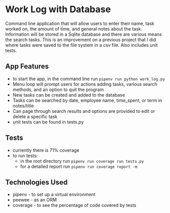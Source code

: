 # Work Log with Database

Command line application that will allow users to enter their name, task worked on, the amount of time, and general notes about the task.
Information will be stored in a Sqlite database and there are various means the search tasks. This is an improvement on a previous project that I did where
tasks were saved to the file system in a csv file. Also includes unit tests.

## App Features

- to start the app, in the command line run `pipenv run python work_log.py`
- Menu loop will prompt users for actions adding tasks, various search methods, and an option to quit the program
- New tasks can be created and added to the database
- Tasks can be searched by date, employee name, time_spent, or term in notes/title
- Can page through search results and options are provided to edit or delete a specific task
- unit tests can be found in tests.py

## Tests

- currently there is 71% coverage
- to run tests:
  - in the root directory run `pipenv run coverage run tests.py`
  - for a detailed report run `pipenv run coverage report -m`

## Technologies Used

- pipenv - to set up a virtual environment
- peewee - as an ORM
- coverage - to see the percentage of code covered by tests
